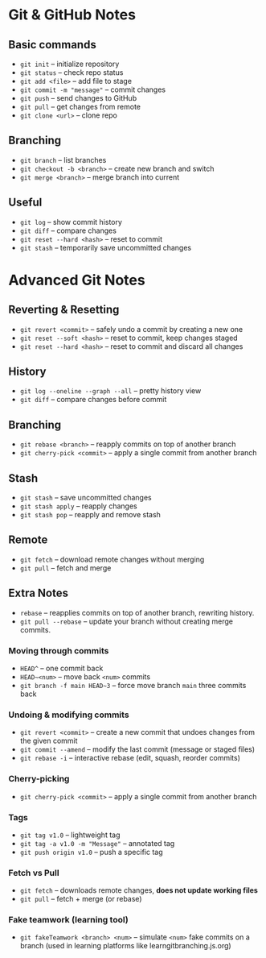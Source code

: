 # Git & GitHub Notes

## Basic commands
- `git init` – initialize repository
- `git status` – check repo status
- `git add <file>` – add file to stage
- `git commit -m "message"` – commit changes
- `git push` – send changes to GitHub
- `git pull` – get changes from remote
- `git clone <url>` – clone repo

## Branching
- `git branch` – list branches
- `git checkout -b <branch>` – create new branch and switch
- `git merge <branch>` – merge branch into current

## Useful
- `git log` – show commit history
- `git diff` – compare changes
- `git reset --hard <hash>` – reset to commit
- `git stash` – temporarily save uncommitted changes

# Advanced Git Notes

## Reverting & Resetting
- `git revert <commit>` – safely undo a commit by creating a new one
- `git reset --soft <hash>` – reset to commit, keep changes staged
- `git reset --hard <hash>` – reset to commit and discard all changes

## History
- `git log --oneline --graph --all` – pretty history view
- `git diff` – compare changes before commit

## Branching
- `git rebase <branch>` – reapply commits on top of another branch
- `git cherry-pick <commit>` – apply a single commit from another branch

## Stash
- `git stash` – save uncommitted changes
- `git stash apply` – reapply changes
- `git stash pop` – reapply and remove stash

## Remote
- `git fetch` – download remote changes without merging
- `git pull` – fetch and merge

## Extra Notes

- `rebase` – reapplies commits on top of another branch, rewriting history.  
- `git pull --rebase` – update your branch without creating merge commits.  

### Moving through commits
- `HEAD^` – one commit back  
- `HEAD~<num>` – move back `<num>` commits  
- `git branch -f main HEAD~3` – force move branch `main` three commits back  

### Undoing & modifying commits
- `git revert <commit>` – create a new commit that undoes changes from the given commit  
- `git commit --amend` – modify the last commit (message or staged files)  
- `git rebase -i` – interactive rebase (edit, squash, reorder commits)  

### Cherry-picking
- `git cherry-pick <commit>` – apply a single commit from another branch  

### Tags
- `git tag v1.0` – lightweight tag  
- `git tag -a v1.0 -m "Message"` – annotated tag  
- `git push origin v1.0` – push a specific tag  

### Fetch vs Pull
- `git fetch` – downloads remote changes, **does not update working files**  
- `git pull` – fetch + merge (or rebase)  

### Fake teamwork (learning tool)
- `git fakeTeamwork <branch> <num>` – simulate `<num>` fake commits on a branch (used in learning platforms like learngitbranching.js.org)

 
